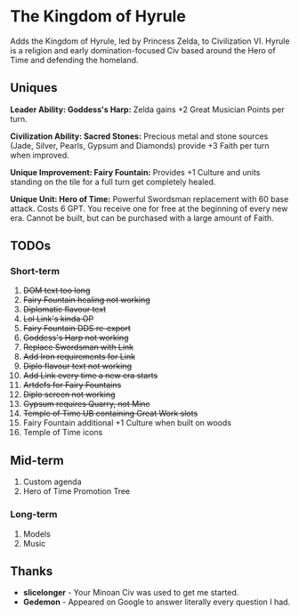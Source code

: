 # The Kingdom of Hyrule

Adds the Kingdom of Hyrule, led by Princess Zelda, to Civilization VI. Hyrule is a religion and early domination-focused Civ based around the Hero of Time and defending the homeland.

## Uniques

**Leader Ability: Goddess's Harp:** Zelda gains +2 Great Musician Points per turn.

**Civilization Ability: Sacred Stones:** Precious metal and stone sources (Jade, Silver, Pearls, Gypsum and Diamonds) provide +3 Faith per turn when improved.
 
**Unique Improvement: Fairy Fountain:** Provides +1 Culture and units standing on the tile for a full turn get completely healed.

**Unique Unit: Hero of Time:** Powerful Swordsman replacement with 60 base attack. Costs 6 GPT. You receive one for free at the beginning of every new era. Cannot be built, but can be purchased with a large amount of Faith.

## TODOs

### Short-term

1. ~~DOM text too long~~
2. ~~Fairy Fountain healing not working~~
3. ~~Diplomatic flavour text~~
4. ~~Lol Link's kinda OP~~
5. ~~Fairy Fountain DDS re-export~~
6. ~~Goddess's Harp not working~~
7. ~~Replace Swordsman with Link~~
8. ~~Add Iron requirements for Link~~
9. ~~Diplo flavour text not working~~
10. ~~Add Link every time a new era starts~~
11. ~~Artdefs for Fairy Fountains~~
12. ~~Diplo screen not working~~
13. ~~Gypsum requires Quarry, not Mine~~ 
14. ~~Temple of Time UB containing Great Work slots~~
15. Fairy Fountain additional +1 Culture when built on woods
16. Temple of Time icons

## Mid-term

1. Custom agenda
2. Hero of Time Promotion Tree
 
### Long-term

1. Models
2. Music

## Thanks

- **slicelonger** - Your Minoan Civ was used to get me started.
- **Gedemon** - Appeared on Google to answer literally every question I had.
